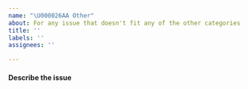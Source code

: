 ```yaml
---
name: "\U000026AA Other"
about: For any issue that doesn't fit any of the other categories
title: ''
labels: ''
assignees: ''

---
```


#### Describe the issue
<!--
Please try to be as specific as possible.
-->
